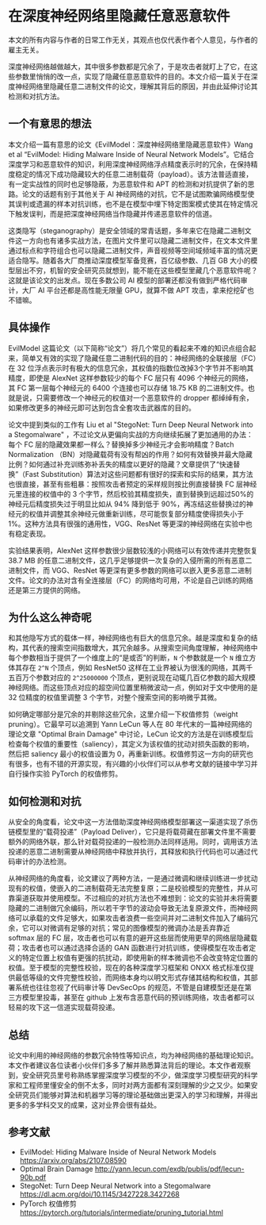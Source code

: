 # 在深度神经网络里隐藏任意恶意软件

本文的所有内容与作者的日常工作无关，其观点也仅代表作者个人意见，与作者的雇主无关。

深度神经网络越做越大，其中很多参数都是冗余了，于是攻击者就盯上了它，在这些参数里悄悄的改一点，实现了隐藏任意恶意软件的目的。本文介绍一篇关于在深度神经网络里隐藏任意二进制文件的论文，理解其背后的原因，并由此延伸讨论其检测和对抗方法。
 
## 一个有意思的想法
本文介绍一篇有意思的论文《EvilModel：深度神经网络里隐藏恶意软件》Wang et al “EvilModel: Hiding Malware Inside of Neural Network Models”。它结合深度学习和恶意软件的知识，利用深度神经网络浮点精度表示时的冗余，在保持精度稳定的情况下成功隐藏较大的任意二进制载荷（payload）。该方法普适直接，有一定实战性的同时也足够隐蔽，为恶意软件和 APT 的检测和对抗提供了新的思路。论文的话题有别于其他关于 AI 神经网络的对抗，它不是试图欺骗网络模型使其误判或遗漏的样本对抗训练，也不是在模型中埋下特定图案模式使其在特定情况下触发误判，而是把深度神经网络当作隐藏并传递恶意软件的信道。

这类隐写（steganography）是安全领域的常青话题，多年来它在隐藏二进制文件这一方向也有诸多实战方法，在图片文件里可以隐藏二进制文件，在文本文件里通过标点和字符组合也可以隐藏二进制文件，声音视频等空间域频域丰富的情况更适合隐写。随着各大厂商推动深度模型军备竞赛，百亿级参数、几百 GB 大小的模型层出不穷，机智的安全研究员就想到，能不能在这些模型里藏几个恶意软件呢？这就是该论文的出发点。现在多数公司 AI 模型的部署还都没有做到严格代码审计，大厂 AI 平台还都是高性能无限量 GPU，就算不做 APT 攻击，拿来挖挖矿也不错嘛。

## 具体操作
EvilModel 这篇论文（以下简称“论文”）将几个常见的看起来不难的知识点组合起来，简单又有效的实现了隐藏任意二进制代码的目的：神经网络的全联接层（FC）在 32 位浮点表示时有极大的信息冗余，其权值的指数位改掉3个字节并不影响其精度，即使是 AlexNet 这样参数较少的每个 FC 层只有 4096 个神经元的网络，其 FC 第一层每个神经元的 6400 个连接也可以存储 18.75 KB 的二进制文件。也就是说，只需要修改一个神经元的权值对一个恶意软件的 dropper 都绰绰有余，如果修改更多的神经元即可达到包含全套攻击武器库的目的。

论文中提到类似的工作有 Liu et al "StegoNet: Turn Deep Neural Network into a Stegomalware" ，不过论文从更偏向实战的方向继续拓展了更加通用的办法：每个 FC 层的隐藏效果都一样么？替换掉多少神经元才会影响精度？Batch Normalization （BN）对隐藏载荷有没有帮凶的作用？如何有效替换并最大隐藏比例？如何通过补充训练弥补丢失的精度以更好的隐藏？文章提供了“快速替换”（Fast Substitution）算法对这些问题都有很好的探索和实际的结果，其方法也很直接，甚至有些粗暴：按照攻击者预定的采样规则按比例直接替换 FC 层神经元里连接的权值中的 3 个字节，然后校验其精度损失，直到替换到远超过50%的神经元后精度损失过于明显比如从 94% 降到低于 90%，再冻结这些替换过的神经元的权值并调整其余神经元做重新训练，尽可能恢复部分精度使得损失小于 1%。这种方法具有很强的通用性，VGG、ResNet 等更深的神经网络在实验中也有稳定表现。

实验结果表明，AlexNet 这样参数很少层数较浅的小网络可以有效传递并完整恢复 38.7 MB 的任意二进制文件，这几乎足够提供一次复杂的入侵所需的所有恶意二进制文件，而 VGG、ResNet 等更深有更多参数的网络可以嵌入更多恶意二进制文件。论文的办法对含有全连接层（FC）的网络均可用，不论是自己训练的网络还是第三方提供的网络。

## 为什么这么神奇呢
和其他隐写方式的载体一样，神经网络也有巨大的信息冗余。越是深度和复杂的结构，其代表的搜索空间指数增大，其冗余越多。从搜索空间角度理解，神经网络中每个参数相当于提供了一个维度上的“是或否”的判断，`N` 个参数就是一个 `N` 维立方体其存在 `2^N` 个顶点，例如 ResNet50 这样在工业界被认为很浅的网络，其两千五百万个参数对应的 `2^25000000` 个顶点，更别说现在动辄几百亿参数的超大规模神经网络。而这些顶点对应的超空间位置里稍微波动一点，例如对于文中使用的是 32 位精度的权值里调整 3 个字节，对整个搜索空间的影响微乎其微。

如何确定哪部分是冗余的并剔除这些冗余，这里介绍一下权值修剪（weight pruning）。它最早可以追溯到 Yann LeCun 等人在 80 年代末的一篇神经网络的理论文章 "Optimal Brain Damage" 中讨论，LeCun 论文的方法是在训练模型后检查每个权值的重要性（saliency），其定义为该权值的扰动对损失函数的影响，然后把 saliency 最小的权值设置为 0，再重新训练。权值修剪这一方向的研究也有很多，也有不错的开源实现，有兴趣的小伙伴们可以从参考文献的链接中学习并自行操作实验 PyTorch 的权值修剪。

## 如何检测和对抗

从安全的角度看，论文中这一方法借助深度神经网络模型部署这一渠道实现了杀伤链模型里的“载荷投递”（Payload Deliver），它只是将载荷藏在部署文件里不需要额外的网络外联，那么针对载荷投递的一般检测办法同样适用。同时，调用该方法投递的恶意二进制需要从神经网络中释放并执行，其释放和执行代码也可以通过代码审计的办法检测。

从神经网络的角度看，论文建议了两种方法，一是通过微调和继续训练进一步扰动现有的权值，使嵌入的二进制载荷无法完整复原；二是校验模型的完整性，并从可靠渠道获取并使用模型。不过相应的对抗方法也不难想到：论文的实验并未将需要隐藏的二进制做冗余编码，所以若干字节的波动会导致无法复原源文件，而神经网络可以承载的文件足够大，如果攻击者浪费一些空间并对二进制文件加入了编码冗余，它可以对微调有足够的对抗；常见的图像模型的微调办法是丢弃靠近 softmax 层的 FC 层，攻击者也可以有意的避开这些层而使用更早的网络层隐藏载荷；攻击者也可以通过选择合适的 GAN 函数进行对抗训练，使得模型在攻击者定义的特定位置上权值有更强的抗扰动，即使用新的样本微调也不会改变特定位置的权值。至于模型的完整性校验，现在的各种深度学习框架和 ONXX 格式标准仅提供最低等级的文件完整性校验，而网络本身均以明文形式存储其结构和权值，其部署系统也往往忽视了代码审计等 DevSecOps 的规范，不管是自建模型还是在第三方模型里投毒，甚至在 github 上发布含恶意代码的预训练网络，攻击者都可以轻易的攻下这一信道实现载荷投递。

## 总结

论文中利用的神经网络的参数冗余特性等知识点，均为神经网络的基础理论知识。本文作者建议各位读者小伙伴们多多了解并熟悉算法背后的理论。本文作者观察到，安全研究员里号称熟练掌握深度学习模型的不少，做深度学习模型研究的科学家和工程师里懂安全的倒不太多，同时对两方面都有深刻理解的少之又少。如果安全研究员们能够对算法和机器学习等的理论基础做出更深入的学习和理解，并得出更多的多学科交叉的成果，这对业界会很有益处。

## 参考文献

* EvilModel: Hiding Malware Inside of Neural Network Models <https://arxiv.org/abs/2107.08590>
* Optimal Brain Damage <http://yann.lecun.com/exdb/publis/pdf/lecun-90b.pdf>
* StegoNet: Turn Deep Neural Network into a Stegomalware <https://dl.acm.org/doi/10.1145/3427228.3427268>
* PyTorch 权值修剪 <https://pytorch.org/tutorials/intermediate/pruning_tutorial.html>